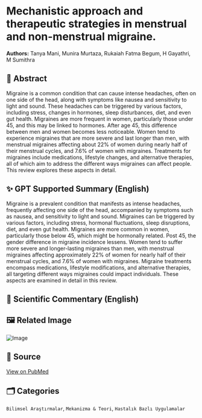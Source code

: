 # Mechanistic approach and therapeutic strategies in menstrual and non-menstrual migraine.

**Authors:** Tanya Mani, Munira Murtaza, Rukaiah Fatma Begum, H Gayathri, M Sumithra

## 🧬 Abstract
Migraine is a common condition that can cause intense headaches, often on one side of the head, along with symptoms like nausea and sensitivity to light and sound. These headaches can be triggered by various factors, including stress, changes in hormones, sleep disturbances, diet, and even gut health. Migraines are more frequent in women, particularly those under 45, and this may be linked to hormones. After age 45, this difference between men and women becomes less noticeable. Women tend to experience migraines that are more severe and last longer than men, with menstrual migraines affecting about 22% of women during nearly half of their menstrual cycles, and 7.6% of women with migraines. Treatments for migraines include medications, lifestyle changes, and alternative therapies, all of which aim to address the different ways migraines can affect people. This review explores these aspects in detail.

## ✨ GPT Supported Summary (English)
Migraine is a prevalent condition that manifests as intense headaches, frequently affecting one side of the head, accompanied by symptoms such as nausea, and sensitivity to light and sound. Migraines can be triggered by various factors, including stress, hormonal fluctuations, sleep disruptions, diet, and even gut health. Migraines are more common in women, particularly those below 45, which might be hormonally related. Post 45, the gender difference in migraine incidence lessens. Women tend to suffer more severe and longer-lasting migraines than men, with menstrual migraines affecting approximately 22% of women for nearly half of their menstrual cycles, and 7.6% of women with migraines. Migraine treatments encompass medications, lifestyle modifications, and alternative therapies, all targeting different ways migraines could impact individuals. These aspects are examined in detail in this review.

## 🧠 Scientific Commentary (English)


## 🖼️ Related Image
![Image](https://oaidalleapiprodscus.blob.core.windows.net/private/org-bb2jTKorMyGA6Ae9CBZIHTY6/user-WkL0nDv4yLhNmEZntVH46o5I/img-NReQF79wwNlhQocsrC9B1fs0.png?st=2025-03-28T18%3A38%3A41Z&se=2025-03-28T20%3A38%3A41Z&sp=r&sv=2024-08-04&sr=b&rscd=inline&rsct=image/png&skoid=d505667d-d6c1-4a0a-bac7-5c84a87759f8&sktid=a48cca56-e6da-484e-a814-9c849652bcb3&skt=2025-03-28T08%3A00%3A33Z&ske=2025-03-29T08%3A00%3A33Z&sks=b&skv=2024-08-04&sig=TSxoay/WZq9Di0CtWtPpOh6UJyuZAhLQWXwne4OxKgA%3D)

## 🔗 Source
[View on PubMed](https://pubmed.ncbi.nlm.nih.gov/40040266/)

## 🗂️ Categories
`Bilimsel Araştırmalar`, `Mekanizma & Teori`, `Hastalık Bazlı Uygulamalar`

